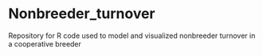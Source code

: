 # Nonbreeder_turnover
Repository for R code used to model and visualized nonbreeder turnover in a cooperative breeder
